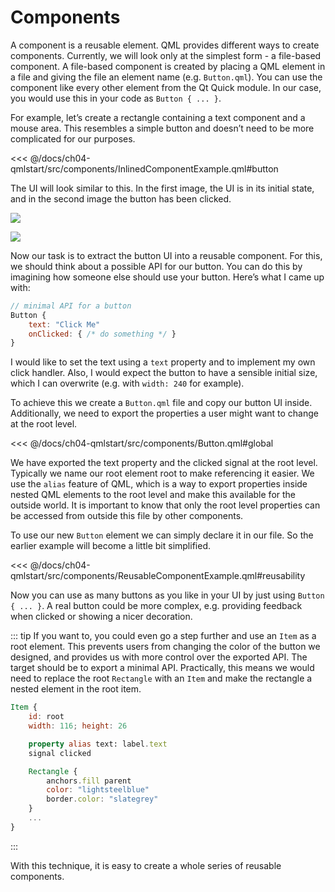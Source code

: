 # Components

A component is a reusable element. QML provides different ways to create components. Currently, we will look only at the simplest form - a file-based component. A file-based component is created by placing a QML element in a file and giving the file an element name (e.g. `Button.qml`). You can use the component like every other element from the Qt Quick module. In our case, you would use this in your code as `Button { ... }`.

For example, let’s create a rectangle containing a text component and a mouse area. This resembles a simple button and doesn’t need to be more complicated for our purposes.

<<< @/docs/ch04-qmlstart/src/components/InlinedComponentExample.qml#button

The UI will look similar to this. In the first image, the UI is in its initial state, and in the second image the button has been clicked.

![](../../ch04-qmlstart/assets//button_waiting.png)

![](../../ch04-qmlstart/assets//button_clicked.png)


Now our task is to extract the button UI into a reusable component. For this, we should think about a possible API for our button. You can do this by imagining how someone else should use your button. Here’s what I came up with:

```qml
// minimal API for a button
Button {
    text: "Click Me"
    onClicked: { /* do something */ }
}
```

I would like to set the text using a `text` property and to implement my own click handler. Also, I would expect the button to have a sensible initial size, which I can overwrite (e.g. with `width: 240` for example).

To achieve this we create a `Button.qml` file and copy our button UI inside. Additionally, we need to export the properties a user might want to change at the root level.

<<< @/docs/ch04-qmlstart/src/components/Button.qml#global

We have exported the text property and the clicked signal at the root level. Typically we name our root element root to make referencing it easier. We use the `alias` feature of QML, which is a way to export properties inside nested QML elements to the root level and make this available for the outside world. It is important to know that only the root level properties can be accessed from outside this file by other components.

To use our new `Button` element we can simply declare it in our file. So the earlier example will become a little bit simplified.

<<< @/docs/ch04-qmlstart/src/components/ReusableComponentExample.qml#reusability

Now you can use as many buttons as you like in your UI by just using `Button { ... }`. A real button could be more complex, e.g. providing feedback when clicked or showing a nicer decoration.

::: tip
If you want to, you could even go a step further and use an `Item` as a root element. This prevents users from changing the color of the button we designed, and provides us with more control over the exported API. The target should be to export a minimal API. Practically, this means we would need to replace the root `Rectangle` with an `Item` and make the rectangle a nested element in the root item.

```qml
Item {
    id: root
    width: 116; height: 26

    property alias text: label.text
    signal clicked

    Rectangle {
        anchors.fill parent
        color: "lightsteelblue"
        border.color: "slategrey"
    }
    ...
}
```
:::

With this technique, it is easy to create a whole series of reusable components.

